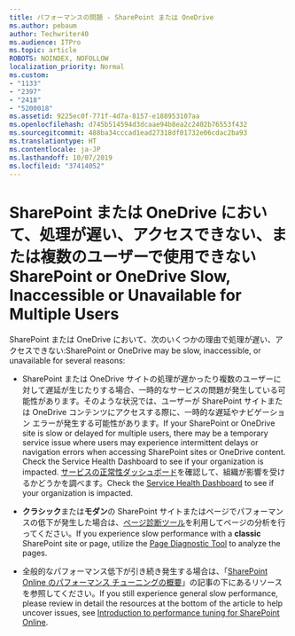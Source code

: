 ```yaml
---
title: パフォーマンスの問題 - SharePoint または OneDrive
ms.author: pebaum
author: Techwriter40
ms.audience: ITPro
ms.topic: article
ROBOTS: NOINDEX, NOFOLLOW
localization_priority: Normal
ms.custom:
- "1133"
- "2397"
- "2418"
- "5200018"
ms.assetid: 9225ec0f-771f-4d7a-8157-e188953107aa
ms.openlocfilehash: d745b514594d3dcaae94b8ea2c2402b76553f432
ms.sourcegitcommit: 488ba34cccad1ead27318df01732e06cdac2ba93
ms.translationtype: HT
ms.contentlocale: ja-JP
ms.lasthandoff: 10/07/2019
ms.locfileid: "37414052"
---
```

# <a name="sharepoint-or-onedrive-slow-inaccessible-or-unavailable-for-multiple-users"></a><span data-ttu-id="0c5e4-102">SharePoint または OneDrive において、処理が遅い、アクセスできない、または複数のユーザーで使用できない</span><span class="sxs-lookup"><span data-stu-id="0c5e4-102">SharePoint or OneDrive Slow, Inaccessible or Unavailable for Multiple Users</span></span>

<span data-ttu-id="0c5e4-103">SharePoint または OneDrive において、次のいくつかの理由で処理が遅い、アクセスできない:</span><span class="sxs-lookup"><span data-stu-id="0c5e4-103">SharePoint or OneDrive may be slow, inaccessible, or unavailable for several reasons:</span></span>
  
- <span data-ttu-id="0c5e4-104">SharePoint または OneDrive サイトの処理が遅かったり複数のユーザーに対して遅延が生じたりする場合、一時的なサービスの問題が発生している可能性があります。そのような状況では、ユーザーが SharePoint サイトまたは OneDrive コンテンツにアクセスする際に、一時的な遅延やナビゲーション エラーが発生する可能性があります。</span><span class="sxs-lookup"><span data-stu-id="0c5e4-104">If your SharePoint or OneDrive site is slow or delayed for multiple users, there may be a temporary service issue where users may experience intermittent delays or navigation errors when accessing SharePoint sites or OneDrive content. Check the Service Health Dashboard to see if your organization is impacted.</span></span> <span data-ttu-id="0c5e4-105">[サービスの正常性ダッシュボード](https://admin.microsoft.com/AdminPortal/Home#/servicehealth)を確認して、組織が影響を受けるかどうかを調べます。</span><span class="sxs-lookup"><span data-stu-id="0c5e4-105">Check the [Service Health Dashboard](https://admin.microsoft.com/AdminPortal/Home#/servicehealth) to see if your organization is impacted.</span></span>
  
- <span data-ttu-id="0c5e4-106">**クラシック**または**モダン**の SharePoint サイトまたはページでパフォーマンスの低下が発生した場合は、[ページ診断ツール](https://aka.ms/perftool)を利用してページの分析を行ってください。</span><span class="sxs-lookup"><span data-stu-id="0c5e4-106">If you experience slow performance with a **classic** SharePoint site or page, utilize the [Page Diagnostic Tool](https://aka.ms/perftool) to analyze the pages.</span></span>
  
- <span data-ttu-id="0c5e4-107">全般的なパフォーマンス低下が引き続き発生する場合は、「[SharePoint Online のパフォーマンス チューニングの概要](https://go.microsoft.com/fwlink/?linkid=2024334)」の記事の下にあるリソースを参照してください。</span><span class="sxs-lookup"><span data-stu-id="0c5e4-107">If you still experience general slow performance, please review in detail the resources at the bottom of the article to help uncover issues, see [Introduction to performance tuning for SharePoint Online](https://go.microsoft.com/fwlink/?linkid=2024334).</span></span>
  